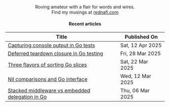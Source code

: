 <div align="center">
Roving amateur with a flair for words and wires. <br>
Find my musings at <a href="https://rednafi.com/" rel="me">rednafi.com</a>
</div><div align="center">

#### Recent articles

| Title | Published On |
| ----- | ------------ |
| [Capturing console output in Go tests](http://rednafi.com/go/capture_console_output/) | Sat, 12 Apr 2025 |
| [Deferred teardown closure in Go testing](http://rednafi.com/go/deferred_teardown_closure/) | Fri, 28 Mar 2025 |
| [Three flavors of sorting Go slices](http://rednafi.com/go/sort_slice/) | Sat, 22 Mar 2025 |
| [Nil comparisons and Go interface](http://rednafi.com/go/nil_interface_comparison/) | Wed, 12 Mar 2025 |
| [Stacked middleware vs embedded delegation in Go](http://rednafi.com/go/middleware_vs_delegation/) | Thu, 06 Mar 2025 |
</div>